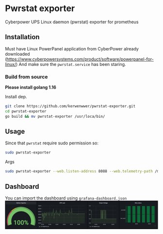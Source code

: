 # Pwrstat exporter
Cyberpower UPS Linux daemon (pwrstat) exporter for prometheus 

## Installation
Must have Linux PowerPanel application from CyberPower already downloaded (https://www.cyberpowersystems.com/product/software/powerpanel-for-linux/)
And make sure the ``pwrstat.service`` has been staring.

### Build from source
**Please install golang 1.16** 

Install dep.
```bash
git clone https://github.com/kerwenwwer/pwrstat-exporter.git
cd pwrstat-exporter
go build && mv pwrstat-exporter /usr/loca/bin/
```

## Usage
Since that ``pwrstat`` require sudo permission so:
```bash
sudo pwrstat-exporter 
```
Args
```bash
sudo pwrstat-exporter --web.listen-address 8088 --web.telemetry-path /metrics
```

## Dashboard
You can import the dashboard using ``grafana-dashboard.json``
![grafana](/image/grafana.png)
